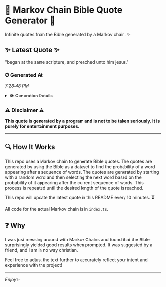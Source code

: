 # 📖 Markov Chain Bible Quote Generator 📖

Infinite quotes from the Bible generated by a Markov chain. ✨

## ✨ Latest Quote ✨
"began at the same scripture, and preached unto him jesus."

### ⏰ Generated At
*7:28:48 PM*

<details>
    <summary>🛠️ Generation Details</summary>
    <p>
        <strong>🌱 Seed:</strong> began<br>
        <strong>🔄 Iterations:</strong> 9<br>
        <strong>📜 Context History:</strong><br>[ began ]: at<br>[ began, at ]: the<br>[ began, at, the ]: same<br>[ began, at, the, same ]: scripture,<br>[ began, at, the, same, scripture, ]: and<br>[ began, at, the, same, scripture,, and ]: preached<br>[ at, the, same, scripture,, and, preached ]: unto<br>[ the, same, scripture,, and, preached, unto ]: him<br>[ same, scripture,, and, preached, unto, him ]: jesus.<br>
    </p>
</details>

### ⚠️ Disclaimer ⚠️
**This quote is generated by a program and is not to be taken seriously. It is purely for entertainment purposes.**

---

## 🔍 How It Works

This repo uses a Markov chain to generate Bible quotes. The quotes are generated by using the Bible as a dataset to find the probability of a word appearing after a sequence of words. The quotes are generated by starting with a random word and then selecting the next word based on the probability of it appearing after the current sequence of words. This process is repeated until the desired length of the quote is reached.

This repo will update the latest quote in this README every 10 minutes. ⏳

All code for the actual Markov chain is in `index.ts`.

## ❓ Why

I was just messing around with Markov Chains and found that the Bible surprisingly yielded good results when prompted. 
It was suggested by a friend, and I am in no way christian.

Feel free to adjust the text further to accurately reflect your intent and experience with the project!

---

*Enjoy*✨

